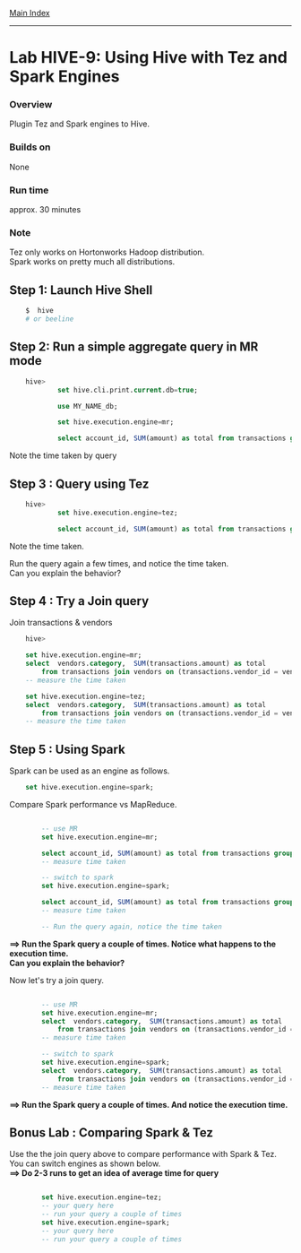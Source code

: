 <link rel='stylesheet' href='../assets/css/main.css'/>

[Main Index](../../README.md)

-----
# Lab HIVE-9: Using Hive with Tez and Spark Engines


### Overview
Plugin Tez and Spark engines to Hive.

### Builds on
None

### Run time
approx. 30 minutes

### Note
Tez only works on Hortonworks Hadoop distribution.  
Spark works on pretty much all distributions.


## Step 1: Launch Hive Shell
```bash
    $  hive
    # or beeline
```

## Step 2: Run a simple aggregate query in MR mode
```sql
    hive>
            set hive.cli.print.current.db=true;

            use MY_NAME_db;

            set hive.execution.engine=mr;  

            select account_id, SUM(amount) as total from transactions group by account_id order by total desc limit 10;
```

Note the time taken by query

## Step 3 : Query using Tez

```sql
    hive>
            set hive.execution.engine=tez;  

            select account_id, SUM(amount) as total from transactions group by account_id order by total desc limit 10;
```

Note the time taken.

Run the query again a few times, and notice the time taken.  
Can you explain the behavior?


## Step 4 : Try a Join query
Join transactions & vendors

```sql
    hive>

    set hive.execution.engine=mr;  
    select  vendors.category,  SUM(transactions.amount) as total
        from transactions join vendors on (transactions.vendor_id = vendors.id) group by vendors.category ;
    -- measure the time taken

    set hive.execution.engine=tez;  
    select  vendors.category,  SUM(transactions.amount) as total
        from transactions join vendors on (transactions.vendor_id = vendors.id) group by vendors.category ;
    -- measure the time taken
```

## Step 5 : Using Spark
Spark can be used as an engine as follows.
```sql
    set hive.execution.engine=spark;  
```

Compare Spark performance vs MapReduce.


```sql

        -- use MR
        set hive.execution.engine=mr;  

        select account_id, SUM(amount) as total from transactions group by account_id order by total desc limit 10;
        -- measure time taken

        -- switch to spark
        set hive.execution.engine=spark;  

        select account_id, SUM(amount) as total from transactions group by account_id order by total desc limit 10;
        -- measure time taken

        -- Run the query again, notice the time taken
```
**==> Run the Spark query a couple of times.  Notice what happens to the execution time.  
Can you explain the behavior?**

Now let's try a join query.

```sql

        -- use MR
        set hive.execution.engine=mr;  
        select  vendors.category,  SUM(transactions.amount) as total
            from transactions join vendors on (transactions.vendor_id = vendors.id) group by vendors.category ;
        -- measure time taken

        -- switch to spark
        set hive.execution.engine=spark;  
        select  vendors.category,  SUM(transactions.amount) as total
            from transactions join vendors on (transactions.vendor_id = vendors.id) group by vendors.category ;
        -- measure time taken

```
**==> Run the Spark query a couple of times.  And notice the execution time.**

## Bonus Lab : Comparing Spark & Tez
Use the the join query above to compare performance with Spark & Tez.  
You can switch engines as shown below.  
**==> Do 2-3 runs to get an idea of average time for query**

```sql

        set hive.execution.engine=tez;  
        -- your query here
        -- run your query a couple of times
        set hive.execution.engine=spark;  
        -- your query here
        -- run your query a couple of times
```
